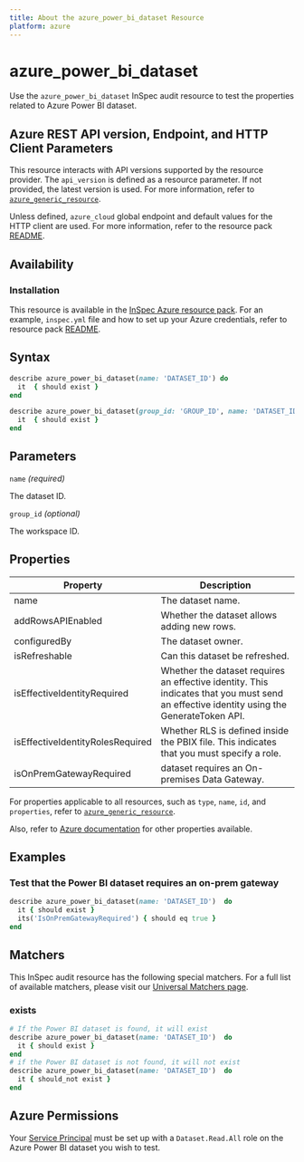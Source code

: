 ```yaml
---
title: About the azure_power_bi_dataset Resource
platform: azure
---
```


# azure_power_bi_dataset

Use the `azure_power_bi_dataset` InSpec audit resource to test the properties related to Azure Power BI dataset.

## Azure REST API version, Endpoint, and HTTP Client Parameters

This resource interacts with API versions supported by the resource provider. The `api_version` is defined as a resource parameter.
If not provided, the latest version is used. For more information, refer to [`azure_generic_resource`](azure_generic_resource.md).

Unless defined, `azure_cloud` global endpoint and default values for the HTTP client are used. For more information, refer to the resource pack [README](../../README.md).

## Availability

### Installation

This resource is available in the [InSpec Azure resource pack](https://github.com/inspec/inspec-azure). For an example, `inspec.yml` file and how to set up your Azure credentials, refer to resource pack [README](../../README.md#Service-Principal).

## Syntax

```ruby
describe azure_power_bi_dataset(name: 'DATASET_ID') do
  it  { should exist }
end
```

```ruby
describe azure_power_bi_dataset(group_id: 'GROUP_ID', name: 'DATASET_ID')  do
  it  { should exist }
end
```

## Parameters

`name` _(required)_

The dataset ID.

`group_id` _(optional)_

The workspace ID.

## Properties

| Property                   | Description                                                      |
|----------------------------|------------------------------------------------------------------|
| name                       | The dataset name.                                                |
| addRowsAPIEnabled          | Whether the dataset allows adding new rows.                      |
| configuredBy               | The dataset owner.                                               |
| isRefreshable              | Can this dataset be refreshed.                                   |
| isEffectiveIdentityRequired| Whether the dataset requires an effective identity. This indicates that you must send an effective identity using the GenerateToken API.|
| isEffectiveIdentityRolesRequired | Whether RLS is defined inside the PBIX file. This indicates that you must specify a role.|
| isOnPremGatewayRequired    | dataset requires an On-premises Data Gateway.                    |


For properties applicable to all resources, such as `type`, `name`, `id`, and `properties`, refer to [`azure_generic_resource`](azure_generic_resource.md#properties).

Also, refer to [Azure documentation](https://docs.microsoft.com/en-us/rest/api/power-bi/datasets/get-dataset) for other properties available.

## Examples

### Test that the Power BI dataset requires an on-prem gateway

```ruby
describe azure_power_bi_dataset(name: 'DATASET_ID')  do
  it { should exist }
  its('IsOnPremGatewayRequired') { should eq true }
end
```

## Matchers

This InSpec audit resource has the following special matchers. For a full list of available matchers, please visit our [Universal Matchers page](/inspec/matchers/).

### exists

```ruby
# If the Power BI dataset is found, it will exist
describe azure_power_bi_dataset(name: 'DATASET_ID')  do
  it { should exist }
end
# if the Power BI dataset is not found, it will not exist
describe azure_power_bi_dataset(name: 'DATASET_ID')  do
  it { should_not exist }
end
```

## Azure Permissions

Your [Service Principal](https://docs.microsoft.com/en-us/azure/azure-resource-manager/resource-group-create-service-principal-portal) must be set up with a `Dataset.Read.All` role on the Azure Power BI dataset you wish to test.
